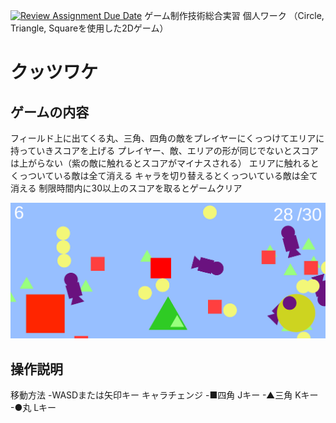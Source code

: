 [![Review Assignment Due Date](https://classroom.github.com/assets/deadline-readme-button-22041afd0340ce965d47ae6ef1cefeee28c7c493a6346c4f15d667ab976d596c.svg)](https://classroom.github.com/a/l0taWXbI)
ゲーム制作技術総合実習 個人ワーク
（Circle, Triangle, Squareを使用した2Dゲーム）

# クッツワケ

## ゲームの内容
フィールド上に出てくる丸、三角、四角の敵をプレイヤーにくっつけてエリアに持っていきスコアを上げる
プレイヤー、敵、エリアの形が同じでないとスコアは上がらない（紫の敵に触れるとスコアがマイナスされる）
エリアに触れるとくっついている敵は全て消える
キャラを切り替えるとくっついている敵は全て消える
制限時間内に30以上のスコアを取るとゲームクリア

![画面イメージ](docs/images/game_image01.png)

## 操作説明
移動方法
-WASDまたは矢印キー
キャラチェンジ
-■四角 Jキー
-▲三角 Kキー　
-●丸 Lキー
